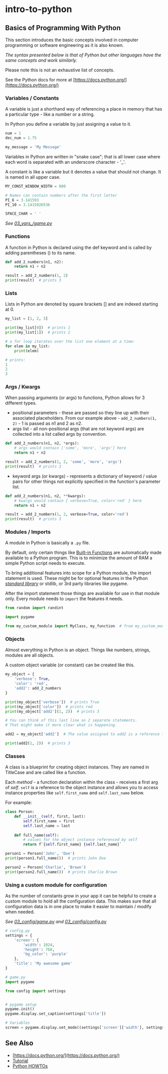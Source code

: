 # intro-to-python

## Basics of Programming With Python
This section introduces the basic concepts involved in computer programming or software engineering as it is also known.

_The syntax presented below is that of Python but other languages have the same concepts and work similarly._

Please note this is not an exhaustive list of concepts.

See the Python docs for more at [https://docs.python.org/](https://docs.python.org/)


### Variables / Constants
A variable is just a shorthand way of referencing a place in memory that has a particular type - like a number or a string.

In Python you define a variable by just assigning a value to it.

```python
num = 1
dec_num = 1.75

my_message = 'My Message'
```

Variables in Python are written in "snake case"; that is all lower case where each word is separated with an underscore character - '_'.

A constant is like a variable but it denotes a value that should not change. It is named in all upper case.

```python
MY_CONST_WINDOW_WIDTH = 800

# Names can contain numbers after the first letter
PI_6 = 3.141593
PI_10 = 3.1415926536

SPACE_CHAR = ' '
```
_See [03_vars_/game.py](../examples/03_vars/vars.py)_

### Functions
A function in Python is declared using the def keyword and is called by adding parentheses () to its name.

```python
def add_2_numbers(n1, n2):
    return n1 + n2

result = add_2_numbers(1, 2)
print(result)  # prints 3
```

### Lists
Lists in Python are denoted by square brackets [] and are indexed starting at 0.

```python
my_list = [1, 2, 3]

print(my_list[0])  # prints 1
print(my_list[1])  # prints 2

# a for loop iterates over the list one element at a time:
for elem in my_list:
    print(elem)

# prints:
1
2
3
```

### Args / Kwargs
When passing arguments (or args) to functions, Python allows for 3 different types.
- positional parameters - these are passed so they line up with their associated placeholders.
From our example above - `add_2_numbers(1, 2)` - 1 is passed as n1 and 2 as n2.
- args list - all non-positional args (that are not keyword args) are collected into a list called args by convention.
```python
def add_2_numbers(n1, n2, *args):
    # args would contain ['some', 'more', 'args'] here
    return n1 + n2

result = add_2_numbers(1, 2, 'some', 'more', 'args')
print(result)  # prints 3
```
- keyword args (or kwargs) - represents a dictionary of keyword / value pairs for other things not explicitly specified in the function's parameter list.
```python
def add_2_numbers(n1, n2, **kwargs):
    # kwargs would contain { verbose=True, color='red' } here
    return n1 + n2

result = add_2_numbers(1, 2, verbose=True, color='red')
print(result)  # prints 3
```

### Modules / Imports
A module in Python is basically a `.py` file.

By default, only certain things like [Built-in Functions](https://docs.python.org/3/library/functions.html) are automatically made available to a Python program. This is to minimize the amount of RAM a simple Python script needs to execute.

To bring additional features into scope for a Python module, the import statement is used. These might be for optional features in the Python [_standard library_](https://docs.python.org/3/library/index.html) or stdlib, or 3rd party libraries like pygame.

After the import statement those things are available for use in that module only. Every module needs to `import` the features it needs.

```python
from random import randint

import pygame

from my_custom_module import MyClass, my_function  # from my_custom_module.py

```

### Objects
Almost everything in Python is an object. Things like numbers, strings, modules are all objects.

A custom object variable (or constant) can be created like this.
```python
my_object = {
    'verbose': True,
    'color': 'red',
    'add2': add_2_numbers
}

print(my_object['verbose'])  # prints True
print(my_object['color'])  # prints red
print(my_object['add2'](1, 2))  # prints 3

# You can think of this last line as 2 separate statements.
# That might make it more clear what is happening.

add2 = my_object['add2']  # The value assigned to add2 is a reference to the function add_2_numbers

print(add2(1, 2))  # prints 3
```

### Classes
A class is a blueprint for creating object instances. They are named in TitleCase and are called like a function.

Each _method_ - a function declaration within the class - receives a first arg of _self_. `self` is a reference to the object instance and allows you to access instance properties like `self.first_name` and `self.last_name` below.

For example:
```python
class Person:
    def __init__(self, first, last):
        self.first_name = first
        self.last_name = last
    
    def full_name(self):
        # values for the object instance referenced by self
        return f`{self.first_name} {self.last_name}`

person1 = Person('John', 'Doe')
print(person1.full_name())  # prints John Doe

person2 = Person('Charlie', 'Brown')
print(person2.full_name())  # prints Charlie Brown

```

### Using a custom module for configuration
As the number of constants grow in your app it can be helpful to create a custom module to hold all the configuration data. This makes sure that all configuration data is in one place to make it easier to maintain / modify when needed.

_See [03_config/game.py](../examples/03_config/game.py) and [03_config/config.py](../examples/03_config/config.py)_

```python
# config.py
settings = {
    'screen': {
        'width': 1024,
        'height': 768,
        'bg_color': 'purple'
    },
    'title': 'My awesome game'
}

# game.py
import pygame

from config import settings


# pygame setup
pygame.init()
pygame.display.set_caption(settings['title'])

# Variables
screen = pygame.display.set_mode((settings['screen']['width'], settings['screen']['height']))

```

## See Also
- [https://docs.python.org/](https://docs.python.org/)
- [Tutorial](https://docs.python.org/3/tutorial/index.html)
- [Python HOWTOs](https://docs.python.org/3/howto/index.html)
